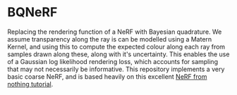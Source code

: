 # BQNeRF

Replacing the rendering function of a NeRF with Bayesian quadrature. We assume transparency along the ray is can be modelled using a Matern Kernel, and using this to compute the expected colour along each ray from samples drawn along these, along with it's uncertainty. This enables the use of a Gaussian log likelihood rendering loss, which accounts for sampling that may not necessarily be informative. This repository implements a very basic coarse NeRF, and is based heavily on this excellent [NeRF from nothing tutorial](https://towardsdatascience.com/its-nerf-from-nothing-build-a-vanilla-nerf-with-pytorch-7846e4c45666).

